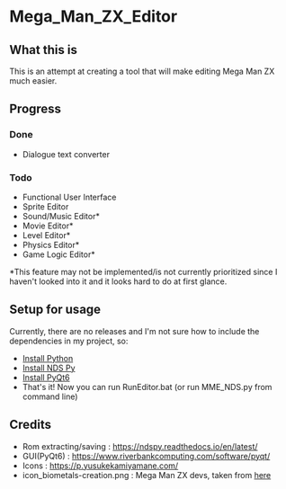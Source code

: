 # Mega_Man_ZX_Editor
## What this is
 This is an attempt at creating a tool that will make editing Mega Man ZX much easier.
## Progress
### Done
- Dialogue text converter
### Todo
- Functional User Interface
- Sprite Editor
- Sound/Music Editor*
- Movie Editor*
- Level Editor*
- Physics Editor*
- Game Logic Editor*

*This feature may not be implemented/is not currently prioritized since I haven't looked into it and it looks hard to do at first glance. 
## Setup for usage
Currently, there are no releases and I'm not sure how to include the dependencies in my project, so:
- [Install Python](https://www.python.org/downloads/)
- [Install NDS Py](https://pypi.org/project/ndspy/)
- [Install PyQt6](https://pypi.org/project/PyQt6/)
- That's it! Now you can run RunEditor.bat (or run MME_NDS.py from command line)
## Credits
- Rom extracting/saving : https://ndspy.readthedocs.io/en/latest/
- GUI(PyQt6) : https://www.riverbankcomputing.com/software/pyqt/
- Icons : https://p.yusukekamiyamane.com/
- icon_biometals-creation.png : Mega Man ZX devs, taken from [here](https://www.spriters-resource.com/ds_dsi/megamanzx/sheet/180723/)

